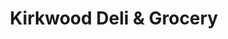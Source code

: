 ---
title: "Kirkwood Deli & Grocery"
url: /kirkwood/kirkwood-deli-and-grocery/
shop: convenience
---